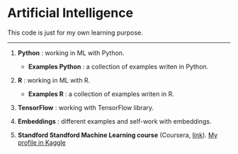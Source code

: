 # Artificial Intelligence
This code is just for my own learning purpose.

***

1. **Python** : working in ML with Python.
    - **Examples Python** : a collection of examples writen in Python.

2. **R** : working in ML with R.
     - **Examples R** : a collection of examples writen in R.
     
3. **TensorFlow** : working with TensorFlow library.

4. **Embeddings** : different examples and self-work with embeddings.

5. **Standford Standford Machine Learning course** (Coursera, [link](https://www.coursera.org/learn/machine-learning?)).
   [My profile in Kaggle](https://www.kaggle.com/mgijon)

